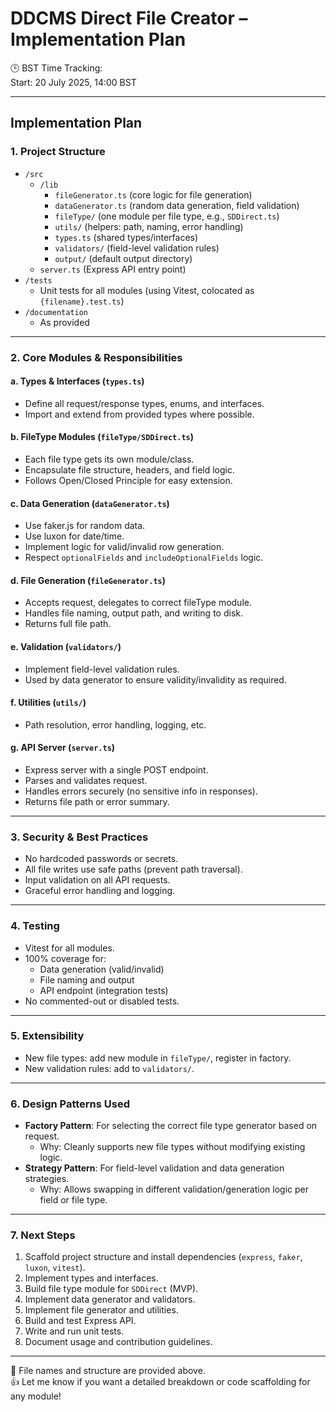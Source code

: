 # DDCMS Direct File Creator – Implementation Plan

🕒 BST Time Tracking:  
Start: 20 July 2025, 14:00 BST

---

## Implementation Plan

### 1. Project Structure

- `/src`
  - `/lib`
    - `fileGenerator.ts` (core logic for file generation)
    - `dataGenerator.ts` (random data generation, field validation)
    - `fileType/` (one module per file type, e.g., `SDDirect.ts`)
    - `utils/` (helpers: path, naming, error handling)
    - `types.ts` (shared types/interfaces)
    - `validators/` (field-level validation rules)
    - `output/` (default output directory)
  - `server.ts` (Express API entry point)
- `/tests`
  - Unit tests for all modules (using Vitest, colocated as `{filename}.test.ts`)
- `/documentation`
  - As provided

---

### 2. Core Modules & Responsibilities

#### a. Types & Interfaces (`types.ts`)
- Define all request/response types, enums, and interfaces.
- Import and extend from provided types where possible.

#### b. FileType Modules (`fileType/SDDirect.ts`)
- Each file type gets its own module/class.
- Encapsulate file structure, headers, and field logic.
- Follows Open/Closed Principle for easy extension.

#### c. Data Generation (`dataGenerator.ts`)
- Use faker.js for random data.
- Use luxon for date/time.
- Implement logic for valid/invalid row generation.
- Respect `optionalFields` and `includeOptionalFields` logic.

#### d. File Generation (`fileGenerator.ts`)
- Accepts request, delegates to correct fileType module.
- Handles file naming, output path, and writing to disk.
- Returns full file path.

#### e. Validation (`validators/`)
- Implement field-level validation rules.
- Used by data generator to ensure validity/invalidity as required.

#### f. Utilities (`utils/`)
- Path resolution, error handling, logging, etc.

#### g. API Server (`server.ts`)
- Express server with a single POST endpoint.
- Parses and validates request.
- Handles errors securely (no sensitive info in responses).
- Returns file path or error summary.

---

### 3. Security & Best Practices

- No hardcoded passwords or secrets.
- All file writes use safe paths (prevent path traversal).
- Input validation on all API requests.
- Graceful error handling and logging.

---

### 4. Testing

- Vitest for all modules.
- 100% coverage for:
  - Data generation (valid/invalid)
  - File naming and output
  - API endpoint (integration tests)
- No commented-out or disabled tests.

---

### 5. Extensibility

- New file types: add new module in `fileType/`, register in factory.
- New validation rules: add to `validators/`.

---

### 6. Design Patterns Used

- **Factory Pattern**: For selecting the correct file type generator based on request.
  - Why: Cleanly supports new file types without modifying existing logic.
- **Strategy Pattern**: For field-level validation and data generation strategies.
  - Why: Allows swapping in different validation/generation logic per field or file type.

---

### 7. Next Steps

1. Scaffold project structure and install dependencies (`express`, `faker`, `luxon`, `vitest`).
2. Implement types and interfaces.
3. Build file type module for `SDDirect` (MVP).
4. Implement data generator and validators.
5. Implement file generator and utilities.
6. Build and test Express API.
7. Write and run unit tests.
8. Document usage and contribution guidelines.

---

📄 File names and structure are provided above.  
👍 Let me know if you want a detailed breakdown or code scaffolding for any module!
